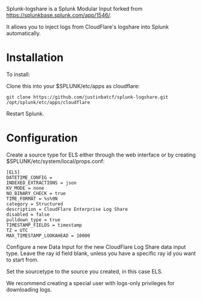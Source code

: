 Splunk-logshare is a Splunk Modular Input forked from https://splunkbase.splunk.com/app/1546/.

It allows you to inject logs from CloudFlare's logshare into Splunk automatically.

# Installation

To install:

Clone this into your $SPLUNK/etc/apps as cloudflare:

```
git clone https://github.com/justinbatcf/splunk-logshare.git /opt/splunk/etc/apps/cloudflare
```

Restart Splunk.

# Configuration

Create a source type for ELS either through the web interface or by creating $SPLUNK/etc/system/local/props.conf:

```
[ELS]
DATETIME_CONFIG =
INDEXED_EXTRACTIONS = json
KV_MODE = none
NO_BINARY_CHECK = true
TIME_FORMAT = %s%9N
category = Structured
description = CloudFlare Enterprise Log Share
disabled = false
pulldown_type = true
TIMESTAMP_FIELDS = timestamp
TZ = UTC
MAX_TIMESTAMP_LOOKAHEAD = 10000
```

Configure a new Data Input for the new CloudFlare Log Share data input type. Leave the ray id field blank, unless you have a specific ray id you want to start from.

Set the sourcetype to the source you created, in this case ELS.

We recommend creating a special user with logs-only privileges for downloading logs.
